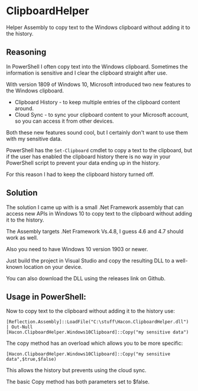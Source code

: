 # ClipboardHelper
Helper Assembly to copy text to the Windows clipboard without adding it to the history.

## Reasoning

In PowerShell I often copy text into the Windows clipboard. Sometimes the information 
is sensitive and I clear the clipboard straight after use.

With version 1809 of Windows 10, Microsoft introduced two new features to the Windows clipboard.

- Clipboard History - to keep multiple entries of the clipboard content around.
- Cloud Sync - to sync your clipboard content to your Microsoft account, so you can access it from other devices.

Both these new features sound cool, but I certainly don't want to use them with my sensitive data.

PowerShell has the `Set-Clipboard` cmdlet to copy a text to the clipboard,
but if the user has enabled the clipboard history there is no way in your 
PowerShell script to prevent your data ending up in the history.

For this reason I had to keep the clipboard history turned off.

## Solution

The solution I came up with is a small .Net Framework assembly that can access 
new APIs in Windows 10 to copy text to the clipboard without adding it to 
the history.

The Assembly targets .Net Framework Vs.4.8, I guess 4.6 and 4.7 should work as well.

Also you need to have Windows 10 version 1903 or newer.

Just build the project in Visual Studio and copy the resulting DLL to a 
well-known location on your device.

You can also download the DLL using the releases link on Github.

## Usage in PowerShell:

Now to copy text to the clipboard without adding it to the history use:

    [Reflection.Assembly]::LoadFile("C:\stuff\Hacon.ClipboardHelper.dll") | Out-Null
    [Hacon.ClipboardHelper.Windows10Clipboard]::Copy("my sensitive data")

The copy method has an overload which allows you to be more specific:

    [Hacon.ClipboardHelper.Windows10Clipboard]::Copy("my sensitive data",$true,$false)

This allows the history but prevents using the cloud sync.

The basic Copy method has both parameters set to $false.
